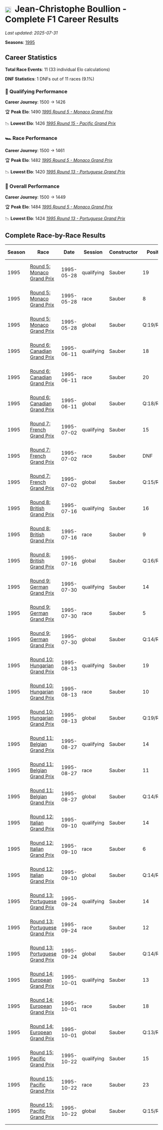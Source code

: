 # <img src="https://upload.wikimedia.org/wikipedia/commons/c/c3/Flag_of_France.svg" alt="France" width="20" height="auto" style="vertical-align: middle; margin-right: 5px;" onerror="this.outerHTML='🇫🇷'; this.style.marginRight='5px';"/> Jean-Christophe Boullion - Complete F1 Career Results

*Last updated: 2025-07-31*

**Seasons**: [1995](../seasons/1995-season-report)

## Career Statistics

**Total Race Events**: 11 (33 individual Elo calculations)

**DNF Statistics**: 1 DNFs out of 11 races (9.1%)

### 🏁 Qualifying Performance
**Career Journey**: 1500 → 1426

🏆 **Peak Elo**: 1490
   *[1995 Round 5 - Monaco Grand Prix](../seasons/1995-season-report#round-5-monaco-grand-prix)*

📉 **Lowest Elo**: 1426
   *[1995 Round 15 - Pacific Grand Prix](../seasons/1995-season-report#round-15-pacific-grand-prix)*

### 🏎️ Race Performance
**Career Journey**: 1500 → 1461

🏆 **Peak Elo**: 1482
   *[1995 Round 5 - Monaco Grand Prix](../seasons/1995-season-report#round-5-monaco-grand-prix)*

📉 **Lowest Elo**: 1420
   *[1995 Round 13 - Portuguese Grand Prix](../seasons/1995-season-report#round-13-portuguese-grand-prix)*

### 🌟 Overall Performance
**Career Journey**: 1500 → 1449

🏆 **Peak Elo**: 1484
   *[1995 Round 5 - Monaco Grand Prix](../seasons/1995-season-report#round-5-monaco-grand-prix)*

📉 **Lowest Elo**: 1424
   *[1995 Round 13 - Portuguese Grand Prix](../seasons/1995-season-report#round-13-portuguese-grand-prix)*


## Complete Race-by-Race Results

| Season | Race | Date | Session | Constructor | Position | Starting ELO | ELO Change | Final ELO | Teammate |
|--------|------|------|---------|-------------|----------|--------------|------------|-----------|----------|
| 1995 | [Round 5: Monaco Grand Prix](../seasons/1995-season-report#round-5-monaco-grand-prix) | 1995-05-28 | qualifying | Sauber | 19 | 1500 | -10 | 1490 | [<img src="https://upload.wikimedia.org/wikipedia/commons/b/ba/Flag_of_Germany.svg" alt="Germany" width="20" height="auto" style="vertical-align: middle; margin-right: 5px;" onerror="this.outerHTML='🇩🇪'; this.style.marginRight='5px';"/> Heinz-Harald Frentzen](heinz-harald-frentzen) |
| 1995 | [Round 5: Monaco Grand Prix](../seasons/1995-season-report#round-5-monaco-grand-prix) | 1995-05-28 | race | Sauber | 8 | 1500 | -18 | 1482 | [<img src="https://upload.wikimedia.org/wikipedia/commons/b/ba/Flag_of_Germany.svg" alt="Germany" width="20" height="auto" style="vertical-align: middle; margin-right: 5px;" onerror="this.outerHTML='🇩🇪'; this.style.marginRight='5px';"/> Heinz-Harald Frentzen](heinz-harald-frentzen) |
| 1995 | [Round 5: Monaco Grand Prix](../seasons/1995-season-report#round-5-monaco-grand-prix) | 1995-05-28 | global | Sauber | Q:19/R:8 | 1500 | -16 | 1484 | [<img src="https://upload.wikimedia.org/wikipedia/commons/b/ba/Flag_of_Germany.svg" alt="Germany" width="20" height="auto" style="vertical-align: middle; margin-right: 5px;" onerror="this.outerHTML='🇩🇪'; this.style.marginRight='5px';"/> Heinz-Harald Frentzen](heinz-harald-frentzen) |
| 1995 | [Round 6: Canadian Grand Prix](../seasons/1995-season-report#round-6-canadian-grand-prix) | 1995-06-11 | qualifying | Sauber | 18 | 1490 | -9 | 1481 | [<img src="https://upload.wikimedia.org/wikipedia/commons/b/ba/Flag_of_Germany.svg" alt="Germany" width="20" height="auto" style="vertical-align: middle; margin-right: 5px;" onerror="this.outerHTML='🇩🇪'; this.style.marginRight='5px';"/> Heinz-Harald Frentzen](heinz-harald-frentzen) |
| 1995 | [Round 6: Canadian Grand Prix](../seasons/1995-season-report#round-6-canadian-grand-prix) | 1995-06-11 | race | Sauber | 20 | 1482 | N/A | 1482 | [<img src="https://upload.wikimedia.org/wikipedia/commons/b/ba/Flag_of_Germany.svg" alt="Germany" width="20" height="auto" style="vertical-align: middle; margin-right: 5px;" onerror="this.outerHTML='🇩🇪'; this.style.marginRight='5px';"/> Heinz-Harald Frentzen](heinz-harald-frentzen) |
| 1995 | [Round 6: Canadian Grand Prix](../seasons/1995-season-report#round-6-canadian-grand-prix) | 1995-06-11 | global | Sauber | Q:18/R:20 | 1484 | -3 | 1482 | [<img src="https://upload.wikimedia.org/wikipedia/commons/b/ba/Flag_of_Germany.svg" alt="Germany" width="20" height="auto" style="vertical-align: middle; margin-right: 5px;" onerror="this.outerHTML='🇩🇪'; this.style.marginRight='5px';"/> Heinz-Harald Frentzen](heinz-harald-frentzen) |
| 1995 | [Round 7: French Grand Prix](../seasons/1995-season-report#round-7-french-grand-prix) | 1995-07-02 | qualifying | Sauber | 15 | 1481 | -8 | 1473 | [<img src="https://upload.wikimedia.org/wikipedia/commons/b/ba/Flag_of_Germany.svg" alt="Germany" width="20" height="auto" style="vertical-align: middle; margin-right: 5px;" onerror="this.outerHTML='🇩🇪'; this.style.marginRight='5px';"/> Heinz-Harald Frentzen](heinz-harald-frentzen) |
| 1995 | [Round 7: French Grand Prix](../seasons/1995-season-report#round-7-french-grand-prix) | 1995-07-02 | race | Sauber | DNF | 1482 | N/A | 1482 | [<img src="https://upload.wikimedia.org/wikipedia/commons/b/ba/Flag_of_Germany.svg" alt="Germany" width="20" height="auto" style="vertical-align: middle; margin-right: 5px;" onerror="this.outerHTML='🇩🇪'; this.style.marginRight='5px';"/> Heinz-Harald Frentzen](heinz-harald-frentzen) |
| 1995 | [Round 7: French Grand Prix](../seasons/1995-season-report#round-7-french-grand-prix) | 1995-07-02 | global | Sauber | Q:15/R:DNF | 1482 | -2 | 1479 | [<img src="https://upload.wikimedia.org/wikipedia/commons/b/ba/Flag_of_Germany.svg" alt="Germany" width="20" height="auto" style="vertical-align: middle; margin-right: 5px;" onerror="this.outerHTML='🇩🇪'; this.style.marginRight='5px';"/> Heinz-Harald Frentzen](heinz-harald-frentzen) |
| 1995 | [Round 8: British Grand Prix](../seasons/1995-season-report#round-8-british-grand-prix) | 1995-07-16 | qualifying | Sauber | 16 | 1473 | -7 | 1466 | [<img src="https://upload.wikimedia.org/wikipedia/commons/b/ba/Flag_of_Germany.svg" alt="Germany" width="20" height="auto" style="vertical-align: middle; margin-right: 5px;" onerror="this.outerHTML='🇩🇪'; this.style.marginRight='5px';"/> Heinz-Harald Frentzen](heinz-harald-frentzen) |
| 1995 | [Round 8: British Grand Prix](../seasons/1995-season-report#round-8-british-grand-prix) | 1995-07-16 | race | Sauber | 9 | 1482 | -16 | 1466 | [<img src="https://upload.wikimedia.org/wikipedia/commons/b/ba/Flag_of_Germany.svg" alt="Germany" width="20" height="auto" style="vertical-align: middle; margin-right: 5px;" onerror="this.outerHTML='🇩🇪'; this.style.marginRight='5px';"/> Heinz-Harald Frentzen](heinz-harald-frentzen) |
| 1995 | [Round 8: British Grand Prix](../seasons/1995-season-report#round-8-british-grand-prix) | 1995-07-16 | global | Sauber | Q:16/R:9 | 1479 | -13 | 1466 | [<img src="https://upload.wikimedia.org/wikipedia/commons/b/ba/Flag_of_Germany.svg" alt="Germany" width="20" height="auto" style="vertical-align: middle; margin-right: 5px;" onerror="this.outerHTML='🇩🇪'; this.style.marginRight='5px';"/> Heinz-Harald Frentzen](heinz-harald-frentzen) |
| 1995 | [Round 9: German Grand Prix](../seasons/1995-season-report#round-9-german-grand-prix) | 1995-07-30 | qualifying | Sauber | 14 | 1466 | -7 | 1459 | [<img src="https://upload.wikimedia.org/wikipedia/commons/b/ba/Flag_of_Germany.svg" alt="Germany" width="20" height="auto" style="vertical-align: middle; margin-right: 5px;" onerror="this.outerHTML='🇩🇪'; this.style.marginRight='5px';"/> Heinz-Harald Frentzen](heinz-harald-frentzen) |
| 1995 | [Round 9: German Grand Prix](../seasons/1995-season-report#round-9-german-grand-prix) | 1995-07-30 | race | Sauber | 5 | 1466 | N/A | 1466 | [<img src="https://upload.wikimedia.org/wikipedia/commons/b/ba/Flag_of_Germany.svg" alt="Germany" width="20" height="auto" style="vertical-align: middle; margin-right: 5px;" onerror="this.outerHTML='🇩🇪'; this.style.marginRight='5px';"/> Heinz-Harald Frentzen](heinz-harald-frentzen) |
| 1995 | [Round 9: German Grand Prix](../seasons/1995-season-report#round-9-german-grand-prix) | 1995-07-30 | global | Sauber | Q:14/R:5 | 1466 | -2 | 1464 | [<img src="https://upload.wikimedia.org/wikipedia/commons/b/ba/Flag_of_Germany.svg" alt="Germany" width="20" height="auto" style="vertical-align: middle; margin-right: 5px;" onerror="this.outerHTML='🇩🇪'; this.style.marginRight='5px';"/> Heinz-Harald Frentzen](heinz-harald-frentzen) |
| 1995 | [Round 10: Hungarian Grand Prix](../seasons/1995-season-report#round-10-hungarian-grand-prix) | 1995-08-13 | qualifying | Sauber | 19 | 1459 | -6 | 1453 | [<img src="https://upload.wikimedia.org/wikipedia/commons/b/ba/Flag_of_Germany.svg" alt="Germany" width="20" height="auto" style="vertical-align: middle; margin-right: 5px;" onerror="this.outerHTML='🇩🇪'; this.style.marginRight='5px';"/> Heinz-Harald Frentzen](heinz-harald-frentzen) |
| 1995 | [Round 10: Hungarian Grand Prix](../seasons/1995-season-report#round-10-hungarian-grand-prix) | 1995-08-13 | race | Sauber | 10 | 1466 | -14 | 1453 | [<img src="https://upload.wikimedia.org/wikipedia/commons/b/ba/Flag_of_Germany.svg" alt="Germany" width="20" height="auto" style="vertical-align: middle; margin-right: 5px;" onerror="this.outerHTML='🇩🇪'; this.style.marginRight='5px';"/> Heinz-Harald Frentzen](heinz-harald-frentzen) |
| 1995 | [Round 10: Hungarian Grand Prix](../seasons/1995-season-report#round-10-hungarian-grand-prix) | 1995-08-13 | global | Sauber | Q:19/R:10 | 1464 | -12 | 1452 | [<img src="https://upload.wikimedia.org/wikipedia/commons/b/ba/Flag_of_Germany.svg" alt="Germany" width="20" height="auto" style="vertical-align: middle; margin-right: 5px;" onerror="this.outerHTML='🇩🇪'; this.style.marginRight='5px';"/> Heinz-Harald Frentzen](heinz-harald-frentzen) |
| 1995 | [Round 11: Belgian Grand Prix](../seasons/1995-season-report#round-11-belgian-grand-prix) | 1995-08-27 | qualifying | Sauber | 14 | 1453 | -6 | 1447 | [<img src="https://upload.wikimedia.org/wikipedia/commons/b/ba/Flag_of_Germany.svg" alt="Germany" width="20" height="auto" style="vertical-align: middle; margin-right: 5px;" onerror="this.outerHTML='🇩🇪'; this.style.marginRight='5px';"/> Heinz-Harald Frentzen](heinz-harald-frentzen) |
| 1995 | [Round 11: Belgian Grand Prix](../seasons/1995-season-report#round-11-belgian-grand-prix) | 1995-08-27 | race | Sauber | 11 | 1453 | -12 | 1441 | [<img src="https://upload.wikimedia.org/wikipedia/commons/b/ba/Flag_of_Germany.svg" alt="Germany" width="20" height="auto" style="vertical-align: middle; margin-right: 5px;" onerror="this.outerHTML='🇩🇪'; this.style.marginRight='5px';"/> Heinz-Harald Frentzen](heinz-harald-frentzen) |
| 1995 | [Round 11: Belgian Grand Prix](../seasons/1995-season-report#round-11-belgian-grand-prix) | 1995-08-27 | global | Sauber | Q:14/R:11 | 1452 | -10 | 1442 | [<img src="https://upload.wikimedia.org/wikipedia/commons/b/ba/Flag_of_Germany.svg" alt="Germany" width="20" height="auto" style="vertical-align: middle; margin-right: 5px;" onerror="this.outerHTML='🇩🇪'; this.style.marginRight='5px';"/> Heinz-Harald Frentzen](heinz-harald-frentzen) |
| 1995 | [Round 12: Italian Grand Prix](../seasons/1995-season-report#round-12-italian-grand-prix) | 1995-09-10 | qualifying | Sauber | 14 | 1447 | -6 | 1441 | [<img src="https://upload.wikimedia.org/wikipedia/commons/b/ba/Flag_of_Germany.svg" alt="Germany" width="20" height="auto" style="vertical-align: middle; margin-right: 5px;" onerror="this.outerHTML='🇩🇪'; this.style.marginRight='5px';"/> Heinz-Harald Frentzen](heinz-harald-frentzen) |
| 1995 | [Round 12: Italian Grand Prix](../seasons/1995-season-report#round-12-italian-grand-prix) | 1995-09-10 | race | Sauber | 6 | 1441 | -11 | 1430 | [<img src="https://upload.wikimedia.org/wikipedia/commons/b/ba/Flag_of_Germany.svg" alt="Germany" width="20" height="auto" style="vertical-align: middle; margin-right: 5px;" onerror="this.outerHTML='🇩🇪'; this.style.marginRight='5px';"/> Heinz-Harald Frentzen](heinz-harald-frentzen) |
| 1995 | [Round 12: Italian Grand Prix](../seasons/1995-season-report#round-12-italian-grand-prix) | 1995-09-10 | global | Sauber | Q:14/R:6 | 1442 | -9 | 1433 | [<img src="https://upload.wikimedia.org/wikipedia/commons/b/ba/Flag_of_Germany.svg" alt="Germany" width="20" height="auto" style="vertical-align: middle; margin-right: 5px;" onerror="this.outerHTML='🇩🇪'; this.style.marginRight='5px';"/> Heinz-Harald Frentzen](heinz-harald-frentzen) |
| 1995 | [Round 13: Portuguese Grand Prix](../seasons/1995-season-report#round-13-portuguese-grand-prix) | 1995-09-24 | qualifying | Sauber | 14 | 1441 | -5 | 1436 | [<img src="https://upload.wikimedia.org/wikipedia/commons/b/ba/Flag_of_Germany.svg" alt="Germany" width="20" height="auto" style="vertical-align: middle; margin-right: 5px;" onerror="this.outerHTML='🇩🇪'; this.style.marginRight='5px';"/> Heinz-Harald Frentzen](heinz-harald-frentzen) |
| 1995 | [Round 13: Portuguese Grand Prix](../seasons/1995-season-report#round-13-portuguese-grand-prix) | 1995-09-24 | race | Sauber | 12 | 1430 | -10 | 1420 | [<img src="https://upload.wikimedia.org/wikipedia/commons/b/ba/Flag_of_Germany.svg" alt="Germany" width="20" height="auto" style="vertical-align: middle; margin-right: 5px;" onerror="this.outerHTML='🇩🇪'; this.style.marginRight='5px';"/> Heinz-Harald Frentzen](heinz-harald-frentzen) |
| 1995 | [Round 13: Portuguese Grand Prix](../seasons/1995-season-report#round-13-portuguese-grand-prix) | 1995-09-24 | global | Sauber | Q:14/R:12 | 1433 | -8 | 1424 | [<img src="https://upload.wikimedia.org/wikipedia/commons/b/ba/Flag_of_Germany.svg" alt="Germany" width="20" height="auto" style="vertical-align: middle; margin-right: 5px;" onerror="this.outerHTML='🇩🇪'; this.style.marginRight='5px';"/> Heinz-Harald Frentzen](heinz-harald-frentzen) |
| 1995 | [Round 14: European Grand Prix](../seasons/1995-season-report#round-14-european-grand-prix) | 1995-10-01 | qualifying | Sauber | 13 | 1436 | -5 | 1431 | [<img src="https://upload.wikimedia.org/wikipedia/commons/b/ba/Flag_of_Germany.svg" alt="Germany" width="20" height="auto" style="vertical-align: middle; margin-right: 5px;" onerror="this.outerHTML='🇩🇪'; this.style.marginRight='5px';"/> Heinz-Harald Frentzen](heinz-harald-frentzen) |
| 1995 | [Round 14: European Grand Prix](../seasons/1995-season-report#round-14-european-grand-prix) | 1995-10-01 | race | Sauber | 18 | 1420 | +55 | 1475 | [<img src="https://upload.wikimedia.org/wikipedia/commons/b/ba/Flag_of_Germany.svg" alt="Germany" width="20" height="auto" style="vertical-align: middle; margin-right: 5px;" onerror="this.outerHTML='🇩🇪'; this.style.marginRight='5px';"/> Heinz-Harald Frentzen](heinz-harald-frentzen) |
| 1995 | [Round 14: European Grand Prix](../seasons/1995-season-report#round-14-european-grand-prix) | 1995-10-01 | global | Sauber | Q:13/R:18 | 1424 | +37 | 1461 | [<img src="https://upload.wikimedia.org/wikipedia/commons/b/ba/Flag_of_Germany.svg" alt="Germany" width="20" height="auto" style="vertical-align: middle; margin-right: 5px;" onerror="this.outerHTML='🇩🇪'; this.style.marginRight='5px';"/> Heinz-Harald Frentzen](heinz-harald-frentzen) |
| 1995 | [Round 15: Pacific Grand Prix](../seasons/1995-season-report#round-15-pacific-grand-prix) | 1995-10-22 | qualifying | Sauber | 15 | 1431 | -5 | 1426 | [<img src="https://upload.wikimedia.org/wikipedia/commons/b/ba/Flag_of_Germany.svg" alt="Germany" width="20" height="auto" style="vertical-align: middle; margin-right: 5px;" onerror="this.outerHTML='🇩🇪'; this.style.marginRight='5px';"/> Heinz-Harald Frentzen](heinz-harald-frentzen) |
| 1995 | [Round 15: Pacific Grand Prix](../seasons/1995-season-report#round-15-pacific-grand-prix) | 1995-10-22 | race | Sauber | 23 | 1475 | -15 | 1461 | [<img src="https://upload.wikimedia.org/wikipedia/commons/b/ba/Flag_of_Germany.svg" alt="Germany" width="20" height="auto" style="vertical-align: middle; margin-right: 5px;" onerror="this.outerHTML='🇩🇪'; this.style.marginRight='5px';"/> Heinz-Harald Frentzen](heinz-harald-frentzen) |
| 1995 | [Round 15: Pacific Grand Prix](../seasons/1995-season-report#round-15-pacific-grand-prix) | 1995-10-22 | global | Sauber | Q:15/R:23 | 1461 | -12 | 1449 | [<img src="https://upload.wikimedia.org/wikipedia/commons/b/ba/Flag_of_Germany.svg" alt="Germany" width="20" height="auto" style="vertical-align: middle; margin-right: 5px;" onerror="this.outerHTML='🇩🇪'; this.style.marginRight='5px';"/> Heinz-Harald Frentzen](heinz-harald-frentzen) |
